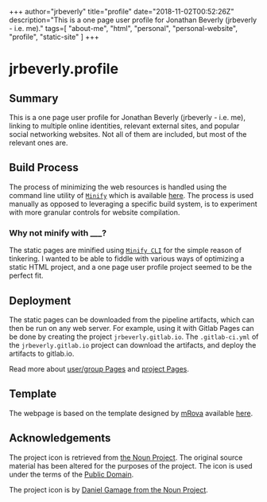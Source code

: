 +++
    author="jrbeverly"
    title="profile"
    date="2018-11-02T00:52:26Z"
    description="This is a one page user profile for Jonathan Beverly (jrbeverly - i.e. me)."
    tags=[
  "about-me",
  "html",
  "personal",
  "personal-website",
  "profile",
  "static-site"
]
    +++
    
# jrbeverly.profile

## Summary

This is a one page user profile for Jonathan Beverly (jrbeverly - i.e. me), linking to multiple online identities, relevant external sites, and popular social networking websites. Not all of them are included, but most of the relevant ones are.

## Build Process

The process of minimizing the web resources is handled using the command line utility of [`Minify`](https://github.com/tdewolff/minify) which is available [here](https://github.com/tdewolff/minify/tree/master/cmd/minify). The process is used manually as opposed to leveraging a specific build system, is to experiment with more granular controls for website compilation.

### Why not minify with ___?

The static pages are minified using [`Minify CLI`](https://github.com/tdewolff/minify/tree/master/cmd/minify) for the simple reason of tinkering. I wanted to be able to fiddle with various ways of optimizing a static HTML project, and a one page user profile project seemed to be the perfect fit.

## Deployment

The static pages can be downloaded from the pipeline artifacts, which can then be run on any web server. For example, using it with Gitlab Pages can be done by creating the project `jrbeverly.gitlab.io`. The `.gitlab-ci.yml` of the `jrbeverly.gitlab.io` project can download the artifacts, and deploy the artifacts to gitlab.io.

Read more about [user/group Pages](http://doc.gitlab.com/ee/pages/README.html#user-or-group-pages) and [project Pages](http://doc.gitlab.com/ee/pages/README.html#project-pages).

## Template

The webpage is based on the template designed by [mRova](http://www.mrova.com) available [here](http://www.mrova.com/free-one-page-responsive-html-resume-template/).

## Acknowledgements

The project icon is retrieved from [the Noun Project](docs/icon/icon.json). The original source material has been altered for the purposes of the project. The icon is used under the terms of the [Public Domain](https://creativecommons.org/publicdomain/zero/1.0/).

The project icon is by [Daniel Gamage from the Noun Project](https://thenounproject.com/term/network/49138/).